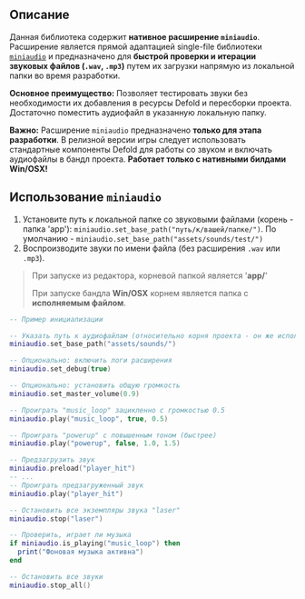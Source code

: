 ## Описание

Данная библиотека содержит **нативное расширение `miniaudio`**. Расширение является прямой адаптацией single-file библиотеки [`miniaudio`](https://miniaud.io/) и предназначено для **быстрой проверки и итерации звуковых файлов (`.wav`, `.mp3`)** путем их загрузки напрямую из локальной папки во время разработки.

**Основное преимущество:** Позволяет тестировать звуки без необходимости их добавления в ресурсы Defold и пересборки проекта. Достаточно поместить аудиофайл в указанную локальную папку.

**Важно:** Расширение `miniaudio` предназначено **только для этапа разработки**. В релизной версии игры следует использовать стандартные компоненты Defold для работы со звуком и включать аудиофайлы в бандл проекта. **Работает только с нативными билдами Win/OSX!**

## Использование `miniaudio`

1.  Установите путь к локальной папке со звуковыми файлами (корень - папка 'app'): `miniaudio.set_base_path("путь/к/вашей/папке/")`. По умолчанию - `miniaudio.set_base_path("assets/sounds/test/")`
3.  Воспроизводите звуки по имени файла (без расширения `.wav` или `.mp3`).


> При запуске из редактора, корневой папкой является '**app/**'
> 
> При запуске бандла **Win/OSX** корнем является папка с **исполняемым файлом**.


```lua
-- Пример инициализации

-- Указать путь к аудиофайлам (относительно корня проекта - он же исполняемый файл, при native bundle)
miniaudio.set_base_path("assets/sounds/")

-- Опционально: включить логи расширения
miniaudio.set_debug(true)

-- Опционально: установить общую громкость
miniaudio.set_master_volume(0.9) 

-- Проиграть "music_loop" зацикленно с громкостью 0.5
miniaudio.play("music_loop", true, 0.5)

-- Проиграть "powerup" с повышенным тоном (быстрее)
miniaudio.play("powerup", false, 1.0, 1.5)

-- Предзагрузить звук
miniaudio.preload("player_hit")
-- ...
-- Проиграть предзагруженный звук
miniaudio.play("player_hit")

-- Остановить все экземпляры звука "laser"
miniaudio.stop("laser")

-- Проверить, играет ли музыка
if miniaudio.is_playing("music_loop") then
  print("Фоновая музыка активна")
end

-- Остановить все звуки
miniaudio.stop_all()
```

